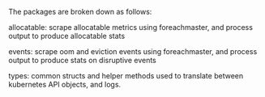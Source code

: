The packages are broken down as follows:  

allocatable: scrape allocatable metrics using foreachmaster, and process output to produce allocatable stats  

events: scrape oom and eviction events using foreachmaster, and process output
to produce stats on disruptive events 

types: common structs and helper methods used to translate between kubernetes API objects, and logs.
